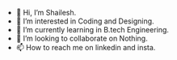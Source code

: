 - 👋 Hi, I’m Shailesh.
- 👀 I’m interested in Coding and Designing.
- 🌱 I’m currently learning in B.tech Engineering.
- 💞️ I’m looking to collaborate on Nothing.
- 📫 How to reach me on linkedin and insta.
  

<!---
Shailesh6068/Shailesh6068 is a ✨ special ✨ repository because its `README.md` (this file) appears on your GitHub profile.
You can click the Preview link to take a look at your changes.
--->
